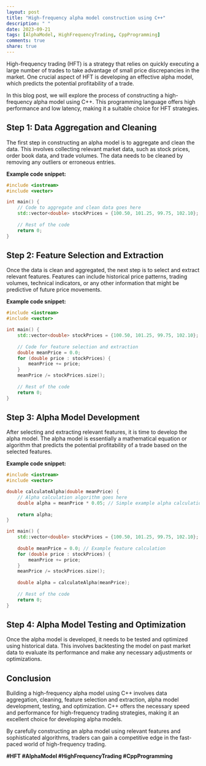 ```yaml
---
layout: post
title: "High-frequency alpha model construction using C++"
description: " "
date: 2023-09-21
tags: [AlphaModel, HighFrequencyTrading, CppProgramming]
comments: true
share: true
---
```


High-frequency trading (HFT) is a strategy that relies on quickly executing a large number of trades to take advantage of small price discrepancies in the market. One crucial aspect of HFT is developing an effective alpha model, which predicts the potential profitability of a trade.

In this blog post, we will explore the process of constructing a high-frequency alpha model using C++. This programming language offers high performance and low latency, making it a suitable choice for HFT strategies.

## Step 1: Data Aggregation and Cleaning

The first step in constructing an alpha model is to aggregate and clean the data. This involves collecting relevant market data, such as stock prices, order book data, and trade volumes. The data needs to be cleaned by removing any outliers or erroneous entries.

**Example code snippet:**

```cpp
#include <iostream>
#include <vector>

int main() {
    // Code to aggregate and clean data goes here
    std::vector<double> stockPrices = {100.50, 101.25, 99.75, 102.10};
    
    // Rest of the code
    return 0;
}
```

## Step 2: Feature Selection and Extraction

Once the data is clean and aggregated, the next step is to select and extract relevant features. Features can include historical price patterns, trading volumes, technical indicators, or any other information that might be predictive of future price movements.

**Example code snippet:**

```cpp
#include <iostream>
#include <vector>

int main() {
    std::vector<double> stockPrices = {100.50, 101.25, 99.75, 102.10};
    
    // Code for feature selection and extraction
    double meanPrice = 0.0;
    for (double price : stockPrices) {
        meanPrice += price;
    }
    meanPrice /= stockPrices.size();
    
    // Rest of the code
    return 0;
}
```

## Step 3: Alpha Model Development

After selecting and extracting relevant features, it is time to develop the alpha model. The alpha model is essentially a mathematical equation or algorithm that predicts the potential profitability of a trade based on the selected features.

**Example code snippet:**

```cpp
#include <iostream>
#include <vector>

double calculateAlpha(double meanPrice) {
    // Alpha calculation algorithm goes here
    double alpha = meanPrice * 0.05; // Simple example alpha calculation
    
    return alpha;
}

int main() {
    std::vector<double> stockPrices = {100.50, 101.25, 99.75, 102.10};
    
    double meanPrice = 0.0; // Example feature calculation
    for (double price : stockPrices) {
        meanPrice += price;
    }
    meanPrice /= stockPrices.size();
    
    double alpha = calculateAlpha(meanPrice);
    
    // Rest of the code
    return 0;
}
```

## Step 4: Alpha Model Testing and Optimization

Once the alpha model is developed, it needs to be tested and optimized using historical data. This involves backtesting the model on past market data to evaluate its performance and make any necessary adjustments or optimizations.

## Conclusion

Building a high-frequency alpha model using C++ involves data aggregation, cleaning, feature selection and extraction, alpha model development, testing, and optimization. C++ offers the necessary speed and performance for high-frequency trading strategies, making it an excellent choice for developing alpha models.

By carefully constructing an alpha model using relevant features and sophisticated algorithms, traders can gain a competitive edge in the fast-paced world of high-frequency trading.

**#HFT #AlphaModel #HighFrequencyTrading #CppProgramming**
